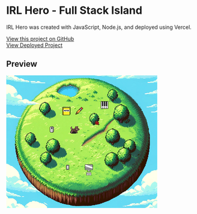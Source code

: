 # IRL Hero - Full Stack Island

IRL Hero was created with JavaScript, Node.js, and deployed using Vercel.

[View this project on GitHub](https://github.com/nateykliu/irl-hero)</br>
[View Deployed Project](https://irl-hero.vercel.app/)


## Preview

![preview](/public/preview.PNG)

